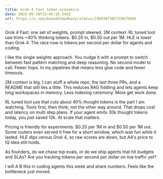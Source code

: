 ```yaml
---
title: Grok 4 fast token economics
date: 2025-09-20T13:45:15.545Z
url: https://x.com/AnandChowdhary/status/1969397385735675998
---
```


Grok 4 Fast: one set of weights, prompt steered. 2M context. RL tuned tool use trims \~40% thinking tokens. $0.20 in, $0.50 out per 1M. HLE is lower than Grok 4\. The race now is tokens per second per dollar for agents and coding.  
  
I like the single weights approach. You nudge it with a prompt to switch between fast pattern matching and deep reasoning. No second model to call. Fewer hops. In my pipelines that means less glue code and fewer timeouts.  
  
2M context is big. I can stuff a whole repo, the last three PRs, and a README that still lies a little. This reduces RAG fiddling and lets agents keep long workspaces in memory. Less indexing ceremony. More get work done.  
  
RL tuned tool use that cuts about 40% thought tokens is the part I am watching. Tools first, then think, not the other way around. That drops cost and latency on multi step plans. If your agent emits 30k thought tokens today, you just saved 12k. At scale that matters.  
  
Pricing is friendly for experiments: $0.20 per 1M in and $0.50 per 1M out. Some routers even served it free for a short window, which was fun while it lasted. HLE dips versus Grok 4, so raw scores are down, but AA's price to IQ idea still holds.  
  
As founders, do we chase top evals, or do we ship agents that hit budgets and SLAs? Are you tracking tokens per second per dollar on live traffic yet?  
  
I will A B this in coding agents this week and share numbers. Feels like the bottleneck just moved.
